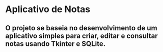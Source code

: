 # Aplicativo de Notas

## O projeto se baseia no desenvolvimento de um aplicativo simples para criar, editar e consultar notas usando Tkinter e SQLite.

